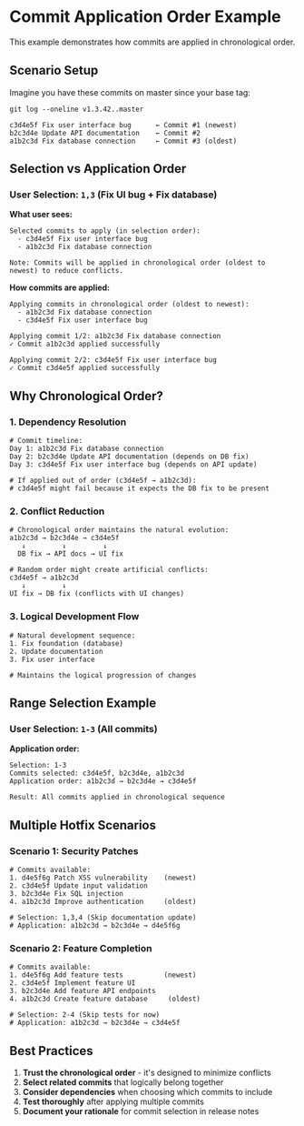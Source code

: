 # Commit Application Order Example

This example demonstrates how commits are applied in chronological order.

## Scenario Setup

Imagine you have these commits on master since your base tag:

```
git log --oneline v1.3.42..master

c3d4e5f Fix user interface bug      ← Commit #1 (newest)
b2c3d4e Update API documentation    ← Commit #2  
a1b2c3d Fix database connection     ← Commit #3 (oldest)
```

## Selection vs Application Order

### User Selection: `1,3` (Fix UI bug + Fix database)

**What user sees:**
```
Selected commits to apply (in selection order):
  - c3d4e5f Fix user interface bug
  - a1b2c3d Fix database connection

Note: Commits will be applied in chronological order (oldest to newest) to reduce conflicts.
```

**How commits are applied:**
```
Applying commits in chronological order (oldest to newest):
  - a1b2c3d Fix database connection
  - c3d4e5f Fix user interface bug

Applying commit 1/2: a1b2c3d Fix database connection
✓ Commit a1b2c3d applied successfully

Applying commit 2/2: c3d4e5f Fix user interface bug  
✓ Commit c3d4e5f applied successfully
```

## Why Chronological Order?

### 1. Dependency Resolution
```
# Commit timeline:
Day 1: a1b2c3d Fix database connection
Day 2: b2c3d4e Update API documentation (depends on DB fix)
Day 3: c3d4e5f Fix user interface bug (depends on API update)

# If applied out of order (c3d4e5f → a1b2c3d):
# c3d4e5f might fail because it expects the DB fix to be present
```

### 2. Conflict Reduction
```
# Chronological order maintains the natural evolution:
a1b2c3d → b2c3d4e → c3d4e5f
   ↓         ↓         ↓
  DB fix → API docs → UI fix

# Random order might create artificial conflicts:
c3d4e5f → a1b2c3d
   ↓         ↓
UI fix → DB fix (conflicts with UI changes)
```

### 3. Logical Development Flow
```
# Natural development sequence:
1. Fix foundation (database)
2. Update documentation  
3. Fix user interface

# Maintains the logical progression of changes
```

## Range Selection Example

### User Selection: `1-3` (All commits)

**Application order:**
```
Selection: 1-3
Commits selected: c3d4e5f, b2c3d4e, a1b2c3d
Application order: a1b2c3d → b2c3d4e → c3d4e5f

Result: All commits applied in chronological sequence
```

## Multiple Hotfix Scenarios

### Scenario 1: Security Patches
```
# Commits available:
1. d4e5f6g Patch XSS vulnerability    (newest)
2. c3d4e5f Update input validation
3. b2c3d4e Fix SQL injection          
4. a1b2c3d Improve authentication     (oldest)

# Selection: 1,3,4 (Skip documentation update)
# Application: a1b2c3d → b2c3d4e → d4e5f6g
```

### Scenario 2: Feature Completion
```
# Commits available:
1. d4e5f6g Add feature tests          (newest)
2. c3d4e5f Implement feature UI
3. b2c3d4e Add feature API endpoints
4. a1b2c3d Create feature database     (oldest)

# Selection: 2-4 (Skip tests for now)  
# Application: a1b2c3d → b2c3d4e → c3d4e5f
```

## Best Practices

1. **Trust the chronological order** - it's designed to minimize conflicts
2. **Select related commits** that logically belong together
3. **Consider dependencies** when choosing which commits to include
4. **Test thoroughly** after applying multiple commits
5. **Document your rationale** for commit selection in release notes